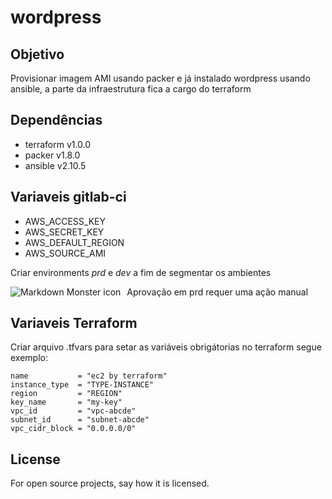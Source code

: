 # wordpress

## Objetivo

Provisionar imagem AMI usando packer e já instalado wordpress usando ansible, a parte da infraestrutura fica a cargo do terraform

## Dependências

- terraform v1.0.0
- packer v1.8.0
- ansible v2.10.5

## Variaveis gitlab-ci

- AWS_ACCESS_KEY
- AWS_SECRET_KEY
- AWS_DEFAULT_REGION
- AWS_SOURCE_AMI

Criar environments *prd* e *dev* a fim de segmentar os ambientes 

<img src="https://i.imgur.com/FjSEqq8.png"
     alt="Markdown Monster icon"
     style="float: left; margin-right: 10px;" />

Aprovação em prd requer uma ação manual

## Variaveis Terraform

Criar arquivo .tfvars para setar as variáveis obrigátorias no terraform segue exemplo:
```
name           = "ec2 by terraform"
instance_type  = "TYPE-INSTANCE"
region         = "REGION"
key_name       = "my-key"
vpc_id         = "vpc-abcde"
subnet_id      = "subnet-abcde"
vpc_cidr_block = "0.0.0.0/0"
```

## License
For open source projects, say how it is licensed.

